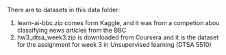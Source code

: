 There are to datasets in this data folder:
1. learn-ai-bbc.zip comes form Kaggle, and it was from a competion abou classifying news articles from the BBC
2. hw3_dtsa_week3.zip is downloaded from Coursera and it is the dataset for the assignment for week 3 in Unsupervised learning (DTSA 5510)
